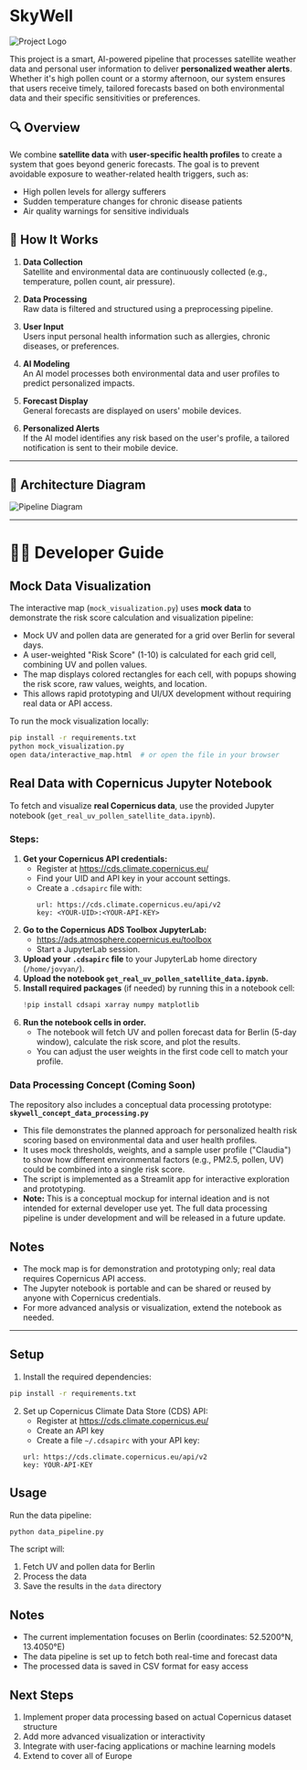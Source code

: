 # SkyWell

![Project Logo](data/images/logo.jpeg)

This project is a smart, AI-powered pipeline that processes satellite weather data and personal user information to deliver **personalized weather alerts**. Whether it's high pollen count or a stormy afternoon, our system ensures that users receive timely, tailored forecasts based on both environmental data and their specific sensitivities or preferences.

## 🔍 Overview

We combine **satellite data** with **user-specific health profiles** to create a system that goes beyond generic forecasts. The goal is to prevent avoidable exposure to weather-related health triggers, such as:
- High pollen levels for allergy sufferers
- Sudden temperature changes for chronic disease patients
- Air quality warnings for sensitive individuals

## 🔧 How It Works

1. **Data Collection**  
   Satellite and environmental data are continuously collected (e.g., temperature, pollen count, air pressure).

2. **Data Processing**  
   Raw data is filtered and structured using a preprocessing pipeline.

3. **User Input**  
   Users input personal health information such as allergies, chronic diseases, or preferences.

4. **AI Modeling**  
   An AI model processes both environmental data and user profiles to predict personalized impacts.

5. **Forecast Display**  
   General forecasts are displayed on users' mobile devices.

6. **Personalized Alerts**  
   If the AI model identifies any risk based on the user's profile, a tailored notification is sent to their mobile device.

---

## 🧠 Architecture Diagram

![Pipeline Diagram](data/images/pipeline.png)

---

# 👩‍💻 Developer Guide

## Mock Data Visualization

The interactive map (`mock_visualization.py`) uses **mock data** to demonstrate the risk score calculation and visualization pipeline:
- Mock UV and pollen data are generated for a grid over Berlin for several days.
- A user-weighted "Risk Score" (1-10) is calculated for each grid cell, combining UV and pollen values.
- The map displays colored rectangles for each cell, with popups showing the risk score, raw values, weights, and location.
- This allows rapid prototyping and UI/UX development without requiring real data or API access.

To run the mock visualization locally:
```bash
pip install -r requirements.txt
python mock_visualization.py
open data/interactive_map.html  # or open the file in your browser
```

## Real Data with Copernicus Jupyter Notebook

To fetch and visualize **real Copernicus data**, use the provided Jupyter notebook (`get_real_uv_pollen_satellite_data.ipynb`).

### Steps:
1. **Get your Copernicus API credentials:**
   - Register at https://cds.climate.copernicus.eu/
   - Find your UID and API key in your account settings.
   - Create a `.cdsapirc` file with:
     ```
     url: https://cds.climate.copernicus.eu/api/v2
     key: <YOUR-UID>:<YOUR-API-KEY>
     ```
2. **Go to the Copernicus ADS Toolbox JupyterLab:**
   - https://ads.atmosphere.copernicus.eu/toolbox
   - Start a JupyterLab session.
3. **Upload your `.cdsapirc` file** to your JupyterLab home directory (`/home/jovyan/`).
4. **Upload the notebook `get_real_uv_pollen_satellite_data.ipynb`.**
5. **Install required packages** (if needed) by running this in a notebook cell:
   ```python
   !pip install cdsapi xarray numpy matplotlib
   ```
6. **Run the notebook cells in order.**
   - The notebook will fetch UV and pollen forecast data for Berlin (5-day window), calculate the risk score, and plot the results.
   - You can adjust the user weights in the first code cell to match your profile.

### Data Processing Concept (Coming Soon)

The repository also includes a conceptual data processing prototype:  
**`skywell_concept_data_processing.py`**

- This file demonstrates the planned approach for personalized health risk scoring based on environmental data and user health profiles.
- It uses mock thresholds, weights, and a sample user profile ("Claudia") to show how different environmental factors (e.g., PM2.5, pollen, UV) could be combined into a single risk score.
- The script is implemented as a Streamlit app for interactive exploration and prototyping.
- **Note:** This is a conceptual mockup for internal ideation and is not intended for external developer use yet. The full data processing pipeline is under development and will be released in a future update.

## Notes
- The mock map is for demonstration and prototyping only; real data requires Copernicus API access.
- The Jupyter notebook is portable and can be shared or reused by anyone with Copernicus credentials.
- For more advanced analysis or visualization, extend the notebook as needed.

---

## Setup

1. Install the required dependencies:
```bash
pip install -r requirements.txt
```

2. Set up Copernicus Climate Data Store (CDS) API:
   - Register at https://cds.climate.copernicus.eu/
   - Create an API key
   - Create a file `~/.cdsapirc` with your API key:
   ```
   url: https://cds.climate.copernicus.eu/api/v2
   key: YOUR-API-KEY
   ```

## Usage

Run the data pipeline:
```bash
python data_pipeline.py
```

The script will:
1. Fetch UV and pollen data for Berlin
2. Process the data
3. Save the results in the `data` directory

## Notes

- The current implementation focuses on Berlin (coordinates: 52.5200°N, 13.4050°E)
- The data pipeline is set up to fetch both real-time and forecast data
- The processed data is saved in CSV format for easy access

## Next Steps

1. Implement proper data processing based on actual Copernicus dataset structure
2. Add more advanced visualization or interactivity
3. Integrate with user-facing applications or machine learning models
4. Extend to cover all of Europe 
